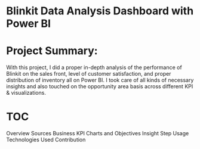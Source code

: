 # Blinkit Data Analysis Dashboard with Power BI
# Project Summary:
With this project, I did a proper in-depth analysis of the performance of Blinkit on the sales front, level of customer satisfaction, and proper distribution of inventory all on Power BI. I took care of all kinds of necessary insights and also touched on the opportunity area basis across different KPI & visualizations.
# TOC
Overview
Sources
Business
KPI
Charts and Objectives
Insight
Step
Usage
Technologies Used
Contribution
